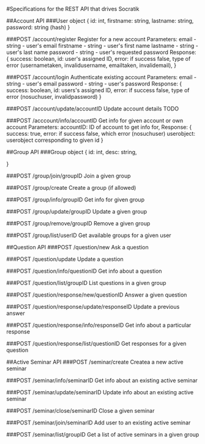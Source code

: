 #Specifications for the REST API that drives Socratik

##Account API
###User object
{ 
    id: int, 
    firstname: string, 
    lastname: string, 
    password: string (hash) 
} 

###POST /account/register
Register for a new account 
Parameters: 
email - string - user's email 
firstname - string - user's first name 
lastname - string - user's last name 
password - string - user's requested password 
Response: 
{ 
    success: boolean, 
    id: user's assigned ID, 
    error: if success false, type of error (usernametaken, invalidusername, emailtaken, invalidemail), 
} 

###POST /account/login
Authenticate existing account 
Parameters: 
email - string - user's email 
password - string - user's password 
Response: 
{ 
    success: boolean, 
    id: users's assigned ID, 
    error: if success false, type of error (nosuchuser, invalidpassword) 
} 

###POST /account/update/accountID
Update account details 
TODO 

###POST /acccount/info/accountID
Get info for given account or own account 
Parameters: 
accountID: ID of account to get info for, 
Response: 
{ 
    success: true, 
    error: if success false, which error (nosuchuser) 
    userobject: userobject corresponding to given id 
} 



##Group API
###Group object
{
    id: int,
    desc: string,

}

###POST /group/join/groupID
Join a given group

###POST /group/create
Create a group (if allowed)

###POST /group/info/groupID
Get info for given group

###POST /group/update/groupID
Update a given group

###POST /group/remove/groupID
Remove a given group

###POST /group/list/userID
Get available groups for a given user



##Question API
###POST /question/new
Ask a question

###POST /question/update
Update a question

###POST /question/info/questionID
Get info about a question

###POST /question/list/groupID
List questions in a given group

###POST /question/response/new/questionID
Answer a given question

###POST /question/response/update/responseID
Update a previous answer

###POST /question/response/info/responseID
Get info about a particular response

###POST /question/response/list/questionID
Get responses for a given question



##Active Seminar API
###POST /seminar/create
Createa a new active seminar

###POST /seminar/info/seminarID
Get info about an existing active seminar

###POST /seminar/update/seminarID
Update info about an existing active seminar

###POST /seminar/close/seminarID
Close a given seminar

###POST /seminar/join/seminarID
Add user to an existing active seminar

###POST /seminar/list/groupID
Get a list of active seminars in a given group